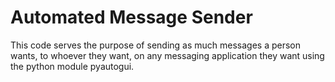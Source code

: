 # Automated Message Sender
This code serves the purpose of sending as much messages a person wants, to whoever they want, on any messaging application they want using the python module pyautogui.  
